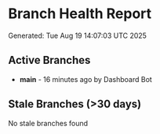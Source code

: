 # Branch Health Report
Generated: Tue Aug 19 14:07:03 UTC 2025

## Active Branches
- **main** - 16 minutes ago by Dashboard Bot

## Stale Branches (>30 days)
No stale branches found
